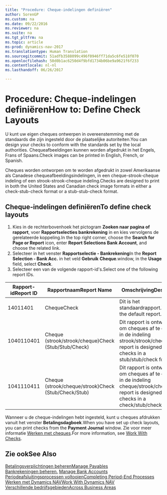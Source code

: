 ```yaml
---
title: "Procedure: Cheque-indelingen definiëren"
author: SorenGP
ms.custom: na
ms.date: 09/22/2016
ms.reviewer: na
ms.suite: na
ms.tgt_pltfrm: na
ms.topic: article
ms-prod: dynamics-nav-2017
ms.translationtype: Human Translation
ms.sourcegitcommit: 51adfb3588099c496f0946ff71da5c6fe518f070
ms.openlocfilehash: 50d0b1ac6250d4f9bfd1734b06be9a9621f6f233
ms.contentlocale: nl-nl
ms.lasthandoff: 06/26/2017

---
```


# <a name="how-to-define-check-layouts"></a><span data-ttu-id="04d14-102">Procedure: Cheque-indelingen definiëren</span><span class="sxs-lookup"><span data-stu-id="04d14-102">How to: Define Check Layouts</span></span>

<span data-ttu-id="04d14-103">U kunt uw eigen cheques ontwerpen in overeenstemming met de standaards die zijn ingesteld door de plaatselijke autoriteiten.</span><span class="sxs-lookup"><span data-stu-id="04d14-103">You can design your checks to conform with the standards set by the local authorities.</span></span> <span data-ttu-id="04d14-104">Chequeafbeeldingen kunnen worden afgedrukt in het Engels, Frans of Spaans.</span><span class="sxs-lookup"><span data-stu-id="04d14-104">Check images can be printed in English, French, or Spanish.</span></span>

<span data-ttu-id="04d14-105">Cheques worden ontworpen om te worden afgedrukt in zowel Amerikaanse als Canadese chequeafbeeldingsindelingen, in een cheque-strook-cheque indeling of een strook-strook-cheque indeling.</span><span class="sxs-lookup"><span data-stu-id="04d14-105">Checks are designed to print in both the United States and Canadian check image formats in either a check-stub-check format or a stub-stub-check format.</span></span>

## <a name="to-define-check-layouts"></a><span data-ttu-id="04d14-106">Cheque-indelingen definiëren</span><span class="sxs-lookup"><span data-stu-id="04d14-106">To define check layouts</span></span>
1. <span data-ttu-id="04d14-107">Kies in de rechterbovenhoek het pictogram **Zoeken naar pagina of rapport**, voer **Rapportselecties bankrekening** in en kies vervolgens de gerelateerde koppeling.</span><span class="sxs-lookup"><span data-stu-id="04d14-107">In the top right corner, choose the **Search for Page or Report** icon, enter **Report Selections Bank Account**, and choose the related link.</span></span>
2. <span data-ttu-id="04d14-108">Selecteer in het venster **Rapportselectie - Bankrekening**</span><span class="sxs-lookup"><span data-stu-id="04d14-108">In the **Report Selection - Bank Acc.**</span></span> <span data-ttu-id="04d14-109">in het veld **Gebruik** **Cheque**.</span><span class="sxs-lookup"><span data-stu-id="04d14-109">window, in the **Usage** field, select **Check**.</span></span>
3. <span data-ttu-id="04d14-110">Selecteer een van de volgende rapport-id's.</span><span class="sxs-lookup"><span data-stu-id="04d14-110">Select one of the following report IDs.</span></span>

| <span data-ttu-id="04d14-111">Rapport-id</span><span class="sxs-lookup"><span data-stu-id="04d14-111">Report ID</span></span>   | <span data-ttu-id="04d14-112">Rapportnaam</span><span class="sxs-lookup"><span data-stu-id="04d14-112">Report Name</span></span>   | <span data-ttu-id="04d14-113">Omschrijving</span><span class="sxs-lookup"><span data-stu-id="04d14-113">Description</span></span> |
|-------------|---------------|-------------|
|<span data-ttu-id="04d14-114">1401</span><span class="sxs-lookup"><span data-stu-id="04d14-114">1401</span></span>|<span data-ttu-id="04d14-115">Cheque</span><span class="sxs-lookup"><span data-stu-id="04d14-115">Check</span></span>|<span data-ttu-id="04d14-116">Dit is het standaardrapport.</span><span class="sxs-lookup"><span data-stu-id="04d14-116">This is the default report.</span></span>|
|<span data-ttu-id="04d14-117">10401</span><span class="sxs-lookup"><span data-stu-id="04d14-117">10401</span></span>|<span data-ttu-id="04d14-118">Cheque (strook/strook/cheque)</span><span class="sxs-lookup"><span data-stu-id="04d14-118">Check (Stub/Stub/Check)</span></span>|<span data-ttu-id="04d14-119">Dit rapport is ontworpen om cheques af te drukken in de indeling strook/strook/cheque.</span><span class="sxs-lookup"><span data-stu-id="04d14-119">This report is designed to print checks in a stub/stub/check format.</span></span>|
|<span data-ttu-id="04d14-120">10411</span><span class="sxs-lookup"><span data-stu-id="04d14-120">10411</span></span>|<span data-ttu-id="04d14-121">Cheque (strook/cheque/strook)</span><span class="sxs-lookup"><span data-stu-id="04d14-121">Check (Stub/Check/Stub)</span></span>|<span data-ttu-id="04d14-122">Dit rapport is ontworpen om cheques af te drukken in de indeling cheque/strook/cheque.</span><span class="sxs-lookup"><span data-stu-id="04d14-122">This report is designed to print checks in a check/stub/check format.</span></span>|

<span data-ttu-id="04d14-123">Wanneer u de cheque-indelingen hebt ingesteld, kunt u cheques afdrukken vanuit het venster **Betalingsdagboek**.</span><span class="sxs-lookup"><span data-stu-id="04d14-123">When you have set up check layouts, you can print checks from the **Payment Journal** window.</span></span> <span data-ttu-id="04d14-124">Zie voor meer informatie [Werken met cheques](payables-how-work-checks.md).</span><span class="sxs-lookup"><span data-stu-id="04d14-124">For more information, see [Work With Checks](payables-how-work-checks.md).</span></span>

## <a name="see-also"></a><span data-ttu-id="04d14-125">Zie ook</span><span class="sxs-lookup"><span data-stu-id="04d14-125">See Also</span></span>
[<span data-ttu-id="04d14-126">Betalingsverplichtingen beheren</span><span class="sxs-lookup"><span data-stu-id="04d14-126">Manage Payables</span></span>](payables-manage-payables.md)  
<span data-ttu-id="04d14-127">[Bankrekeningen beheren.](bank-manage-bank-accounts.md) </span><span class="sxs-lookup"><span data-stu-id="04d14-127">[Manage Bank Accounts](bank-manage-bank-accounts.md) </span></span>  
[<span data-ttu-id="04d14-128">Periodeafsluitingsprocessen voltooien</span><span class="sxs-lookup"><span data-stu-id="04d14-128">Completing Period-End Processes</span></span>](year-how-complete-period-end-processes.md)  
[<span data-ttu-id="04d14-129">Werken met Dynamics NAV</span><span class="sxs-lookup"><span data-stu-id="04d14-129">Work With Dynamics NAV</span></span>](ui-work-product.md)  
[<span data-ttu-id="04d14-130">Verschillende bedrijfsgebieden</span><span class="sxs-lookup"><span data-stu-id="04d14-130">Across Business Areas</span></span>](ui-across-business-areas.md)

